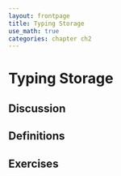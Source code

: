 ```yaml
---
layout: frontpage
title: Typing Storage
use_math: true
categories: chapter ch2
---
```


# Typing Storage

## Discussion

## Definitions

## Exercises

